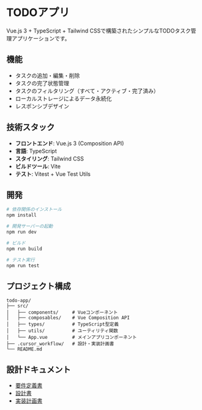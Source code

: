 # TODOアプリ

Vue.js 3 + TypeScript + Tailwind CSSで構築されたシンプルなTODOタスク管理アプリケーションです。

## 機能

- タスクの追加・編集・削除
- タスクの完了状態管理
- タスクのフィルタリング（すべて・アクティブ・完了済み）
- ローカルストレージによるデータ永続化
- レスポンシブデザイン

## 技術スタック

- **フロントエンド**: Vue.js 3 (Composition API)
- **言語**: TypeScript
- **スタイリング**: Tailwind CSS
- **ビルドツール**: Vite
- **テスト**: Vitest + Vue Test Utils

## 開発

```bash
# 依存関係のインストール
npm install

# 開発サーバーの起動
npm run dev

# ビルド
npm run build

# テスト実行
npm run test
```

## プロジェクト構成

```
todo-app/
├── src/
│   ├── components/     # Vueコンポーネント
│   ├── composables/    # Vue Composition API
│   ├── types/          # TypeScript型定義
│   ├── utils/          # ユーティリティ関数
│   └── App.vue         # メインアプリコンポーネント
├── .cursor_workflow/   # 設計・実装計画書
└── README.md
```

## 設計ドキュメント

- [要件定義書](.cursor_workflow/requirements.md)
- [設計書](.cursor_workflow/design.md)
- [実装計画書](.cursor_workflow/implementations.md)
